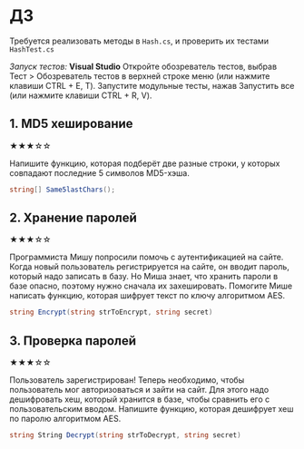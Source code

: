 # ДЗ

Требуется реализовать методы в `Hash.cs`, и проверить их тестами `HashTest.cs`

*Запуск тестов:* 
**Visual Studio**
Откройте обозреватель тестов, выбрав Тест > Обозреватель тестов в верхней строке меню (или нажмите клавиши CTRL + E, T).
Запустите модульные тесты, нажав Запустить все (или нажмите клавиши CTRL + R, V).

## 1. MD5 хеширование

★★★☆☆

Напишите функцию, которая подберёт две разные строки, у которых совпадают последние 5 символов MD5-хэша.

```C#
string[] Same5lastChars();
```

## 2. Хранение паролей

★★★☆☆

Программиста Мишу попросили помочь с аутентификацией на сайте. Когда новый пользователь регистрируется на сайте, он вводит пароль, который надо записать в базу. Но Миша знает, что хранить пароли в базе опасно, поэтому нужно сначала их захешировать. Помогите Мише написать функцию, которая шифрует текст по ключу алгоритмом AES.

```C#
string Encrypt(string strToEncrypt, string secret) 
```

## 3. Проверка паролей

★★★☆☆

Пользователь зарегистрирован! Теперь необходимо, чтобы пользователь мог авторизоваться и зайти на сайт. Для этого надо дешифровать хеш, который хранится в базе, чтобы сравнить его с пользовательским вводом. Напишите функцию, которая дешифрует хеш по паролю алгоритмом AES.

```C#
string String Decrypt(string strToDecrypt, string secret)
```
